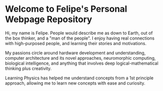 # Welcome to Felipe's Personal Webpage Repository

Hi, my name is Felipe. People would describe me as down to Earth, out of the box thinker, and a "man of the people".
I enjoy having real connections with high-purposed people, and learning their stories and motivations.

My passions circle around hardware development and understanding, computer architecture and its novel approaches,
neuromorphic computing, biological intelligence, and anything that involves deep logical-mathematical thinking plus creativity.

Learning Physics has helped me understand concepts from a 1st principle approach, allowing me to learn new concepts
with ease and curiosity.
